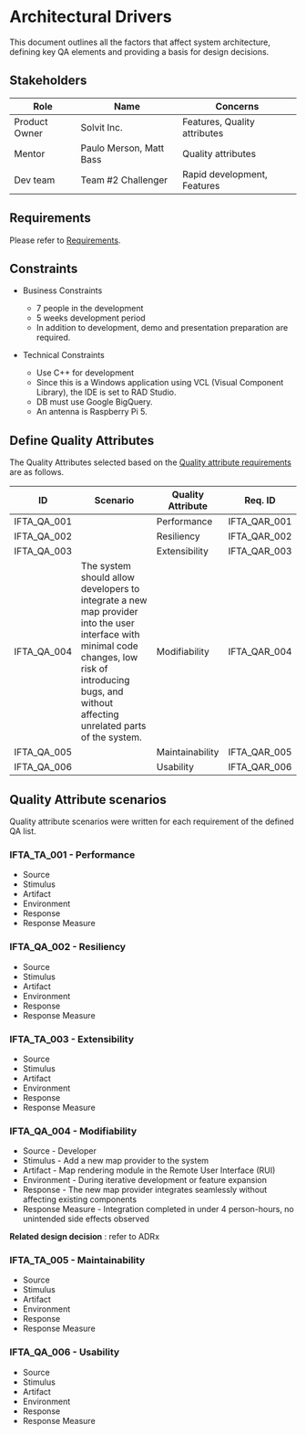 # Architectural Drivers

This document outlines all the factors that affect system architecture, defining key QA elements and providing a basis for design decisions.

## Stakeholders

| Role          | Name                    | Concerns                     |
| ------------- | ----------------------- | ---------------------------- |
| Product Owner | Solvit Inc.             | Features, Quality attributes |
| Mentor        | Paulo Merson, Matt Bass | Quality attributes           |
| Dev team      | Team #2 Challenger      | Rapid development, Features  |



## Requirements

Please refer to [Requirements](./1-Requirements.md).



## Constraints

- Business Constraints
  - 7 people in the development
  - 5 weeks development period
  - In addition to development, demo and presentation preparation are required.

- Technical Constraints
  - Use C++ for development
  - Since this is a Windows application using VCL (Visual Component Library), the IDE is set to RAD Studio.
  - DB must use Google BigQuery.
  - An antenna is Raspberry Pi 5.




## Define Quality Attributes

The Quality Attributes selected based on the [Quality attribute requirements](./1-Requirements.md#quality-attribute-requirements) are as follows.

| ID          | Scenario                                                     | Quality Attribute | Req. ID      |
| ----------- | ------------------------------------------------------------ | ----------------- | ------------ |
| IFTA_QA_001 |                                                              | Performance       | IFTA_QAR_001 |
| IFTA_QA_002 |                                                              | Resiliency        | IFTA_QAR_002 |
| IFTA_QA_003 |                                                              | Extensibility     | IFTA_QAR_003 |
| IFTA_QA_004 | The system should allow developers to integrate a new map provider into the user interface with minimal code changes, low risk of introducing bugs, and without affecting unrelated parts of the system. | Modifiability     | IFTA_QAR_004 |
| IFTA_QA_005 |                                                              | Maintainability   | IFTA_QAR_005 |
| IFTA_QA_006 |                                                              | Usability         | IFTA_QAR_006 |



## Quality Attribute scenarios

Quality attribute scenarios were written for each requirement of the defined QA list.

### IFTA_TA_001 - Performance

- Source
- Stimulus
- Artifact
- Environment
- Response
- Response Measure

### IFTA_QA_002 - Resiliency

- Source
- Stimulus
- Artifact
- Environment
- Response
- Response Measure

### IFTA_TA_003 - Extensibility

- Source
- Stimulus
- Artifact
- Environment
- Response
- Response Measure

### IFTA_QA_004 - Modifiability

- Source - Developer
- Stimulus - Add a new map provider to the system
- Artifact - Map rendering module in the Remote User Interface (RUI)
- Environment - During iterative development or feature expansion
- Response - The new map provider integrates seamlessly without affecting existing components
- Response Measure - Integration completed in under 4 person-hours, no unintended side effects observed

**Related design decision** : refer to ADRx



### IFTA_TA_005 - Maintainability

- Source
- Stimulus
- Artifact
- Environment
- Response
- Response Measure

### IFTA_QA_006 - Usability

- Source
- Stimulus
- Artifact
- Environment
- Response
- Response Measure
